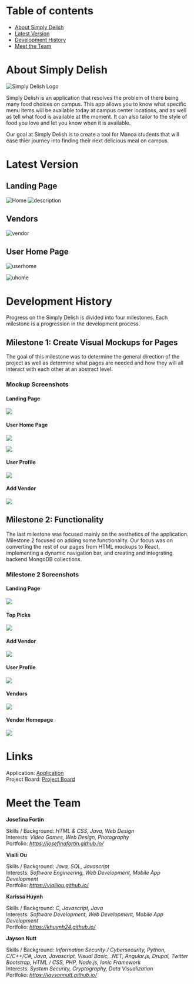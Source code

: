 # Table of contents

* [About Simply Delish](#about-simply-delish)
* [Latest Version](#latest-version)
* [Development History](#development-history)
* [Meet the Team](#meet-the-team)

# About Simply Delish 
 
![Simply Delish Logo](images/About.png)

Simply Delish is an application that resolves the problem of there being many food choices on campus. This app allows you to know what specific menu items will be available today at campus center locations, and as well as tell what food is available at the moment. It can also tailor to the style of food you love and let you know when it is available.

Our goal at Simply Delish is to create a tool for Manoa students that will ease thier journey into finding their next delicious meal on campus.

# Latest Version

## Landing  Page
![Home](images/home.gif)
![description](images/des.png)

## Vendors 
![vendor](images/vendors.png)

## User Home Page
![userhome](images/userhome.png)

![uhome](images/userhome2.png)

# Development History

Progress on the Simply Delish is divided into four milestones. Each milestone is a progression in the development process.

## Milestone 1: Create Visual Mockups for Pages

The goal of this milestone was to determine the general direction of the project as well as determine what pages are needed and how they will all interact with each other at an abstract level.

### Mockup Screenshots

#### Landing Page
![](images/Landing_Mockup.png)

#### User Home Page
![](images/user1.png)

![](images/user2.png)

#### User Profile
![](images/User_Profile_Mockup.png)

#### Add Vendor
![](images/Add_Vendor_Mockup.png)

## Milestone 2: Functionality

The last milestone was focused mainly on the aesthetics of the application. Milestone 2 focused on adding some functionality. Our focus was on converting the rest of our pages from HTML mockups to React, implementing a dynamic navigation bar, and creating and integrating backend MongoDB collections.

### Milestone 2 Screenshots

#### Landing Page
![](images/landing.png)

#### Top Picks
![](images/top_picks2.png)

#### Add Vendor
![](images/add_vendor2.png)

#### User Profile
![](images/user_profile2.png)

#### Vendors
![](images/vendors2.png)

#### Vendor Homepage
![](images/vendor_homepage2.png)

# Links

Application: [Application](http://simplydelish.meteorapp.com/#/) <br>
Project Board: [Project Board](https://github.com/simplydelish/simplydelish/projects/1)

# Meet the Team
**Josefina Fortin**

Skills / Background: *HTML & CSS, Java, Web Design*<br>
Interests: *Video Games, Web Design, Photography*<br>
Portfolio: *https://josefinafortin.github.io/*

**Vialli Ou**

Skills / Background: *Java, SQL, Javascript*<br>
Interests: *Software Engineering, Web Development, Mobile App Development*<br>
Portfolio: *https://vialliou.github.io/*

**Karissa Huynh**

Skills / Background: *C, Javascript, Java*<br>
Interests: *Software Development, Web Development, Mobile App Development*<br>
Portfolio: *https://khuynh24.github.io/*

**Jayson Nutt**

Skills / Background: *Information Security / Cybersecurity, Python, C/C++/C#, Java, Javascript, Visual Basic, .NET, Angular.js, Drupal, Twitter Bootstrap, HTML / CSS, PHP, Node.js, Ionic Framework*<br>
Interests: *System Security, Cryptography, Data Visualization*<br>
Portfolio: *https://jaysonnutt.github.io/*

